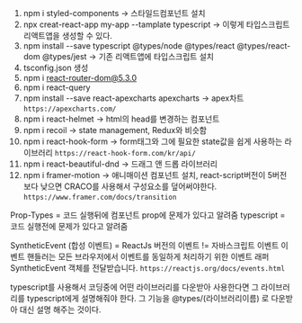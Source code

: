 1. npm i styled-components -> 스타일드컴포넌트 설치
2. npx creat-react-app my-app --tamplate typescript -> 이렇게 타입스크립트 리액트앱을 생성할 수 있다.
3. npm install --save typescript @types/node @types/react @types/react-dom @types/jest -> 기존 리액트앱에 타입스크립트 설치
4. tsconfig.json 생성
5. npm i react-router-dom@5.3.0
6. npm i react-query
7. npm install --save react-apexcharts apexcharts -> apex차트 `https://apexcharts.com/`
8. npm i react-helmet -> html의 head를 변경하는 컴포넌트
9. npm i recoil -> state management, Redux와 비슷함
10. npm i react-hook-form -> form태그와 그에 필요한 state값을 쉽게 사용하는 라이브러리 `https://react-hook-form.com/kr/api/`
11. npm i react-beautiful-dnd -> 드래그 앤 드롭 라이브러리
12. npm i framer-motion -> 애니매이션 컴포넌트 설치, react-script버전이 5버전보다 낮으면 CRACO를 사용해서 구성요소를 덮어써야한다. `https://www.framer.com/docs/transition`

Prop-Types = 코드 실행뒤에 컴포넌트 prop에 문제가 있다고 알려줌
typescript = 코드 실행전에 문제가 있다고 알려줌

SyntheticEvent (합성 이벤트) = ReactJs 버전의 이벤트 != 자바스크립트 이벤트
이벤트 핸들러는 모든 브라우저에서 이벤트를 동일하게 처리하기 위한 이벤트 래퍼 SyntheticEvent 객체를 전달받습니다.
`https://reactjs.org/docs/events.html`

typescript를 사용해서 코딩중에 어떤 라이브러리를 다운받아 사용한다면 그 라이브러리를 typescript에게 설명해줘야 한다. 그 기능을 @types/(라이브러리이름) 로 다운받아 대신 설명 해주는 것이다.
